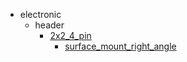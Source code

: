 * electronic
  * header
    * [2x2_4_pin](electronic/header/2x2_4_pin)
      * [surface_mount_right_angle](electronic/header/2x2_4_pin/surface_mount_right_angle)

